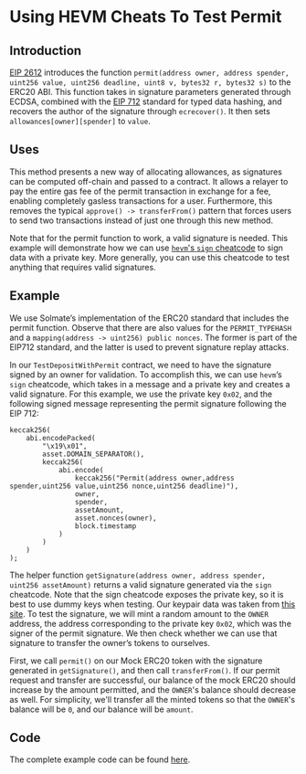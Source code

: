 # Using HEVM Cheats To Test Permit

## Introduction

[EIP 2612](https://eips.ethereum.org/EIPS/eip-2612) introduces the function `permit(address owner, address spender, uint256 value, uint256 deadline, uint8 v, bytes32 r, bytes32 s)` to the ERC20 ABI. This function takes in signature parameters generated through ECDSA, combined with the [EIP 712](https://eips.ethereum.org/EIPS/eip-712) standard for typed data hashing, and recovers the author of the signature through `ecrecover()`. It then sets `allowances[owner][spender]` to `value`.

## Uses

This method presents a new way of allocating allowances, as signatures can be computed off-chain and passed to a contract. It allows a relayer to pay the entire gas fee of the permit transaction in exchange for a fee, enabling completely gasless transactions for a user. Furthermore, this removes the typical `approve() -> transferFrom()` pattern that forces users to send two transactions instead of just one through this new method.

Note that for the permit function to work, a valid signature is needed. This example will demonstrate how we can use [`hevm`'s `sign` cheatcode](https://github.com/dapphub/dapptools/blob/master/src/hevm/README.md#cheat-codes) to sign data with a private key. More generally, you can use this cheatcode to test anything that requires valid signatures.

## Example

We use Solmate’s implementation of the ERC20 standard that includes the permit function. Observe that there are also values for the `PERMIT_TYPEHASH` and a `mapping(address -> uint256) public nonces`. The former is part of the EIP712 standard, and the latter is used to prevent signature replay attacks.

In our `TestDepositWithPermit` contract, we need to have the signature signed by an owner for validation. To accomplish this, we can use `hevm`’s `sign` cheatcode, which takes in a message and a private key and creates a valid signature. For this example, we use the private key `0x02`, and the following signed message representing the permit signature following the EIP 712:

```solidity
keccak256(
    abi.encodePacked(
        "\x19\x01",
        asset.DOMAIN_SEPARATOR(),
        keccak256(
            abi.encode(
                keccak256("Permit(address owner,address spender,uint256 value,uint256 nonce,uint256 deadline)"),
                owner,
                spender,
                assetAmount,
                asset.nonces(owner),
                block.timestamp
            )
        )
    )
);
```

The helper function `getSignature(address owner, address spender, uint256 assetAmount)` returns a valid signature generated via the `sign` cheatcode. Note that the sign cheatcode exposes the private key, so it is best to use dummy keys when testing. Our keypair data was taken from [this site](https://privatekeys.pw/keys/ethereum/1). To test the signature, we will mint a random amount to the `OWNER` address, the address corresponding to the private key `0x02`, which was the signer of the permit signature. We then check whether we can use that signature to transfer the owner’s tokens to ourselves.

First, we call `permit()` on our Mock ERC20 token with the signature generated in `getSignature()`, and then call `transferFrom()`. If our permit request and transfer are successful, our balance of the mock ERC20 should increase by the amount permitted, and the `OWNER`'s balance should decrease as well. For simplicity, we'll transfer all the minted tokens so that the `OWNER`'s balance will be `0`, and our balance will be `amount`.

## Code

The complete example code can be found [here](https://github.com/crytic/building-secure-contracts/blob/master/program-analysis/echidna/example/TestDepositWithPermit.sol).
